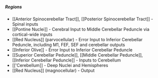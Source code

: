 ##### Regions
- [[Anterior Spinocerebellar Tract]], [[Posterior Spinocerebellar Tract]] - Spinal inputs
- [[Pontine Nuclei]] - Cerebral Input to Middle Cerebellar Peduncle via cortical-wide inputs
- [[Red Nucleus]] (parvocellular) - Error Input to Inferior Cerebellar Peduncle, including M1, FEF, SEF and cerebellar outputs
- [[Inferior Olive]] - Error Input to Inferior Cerebellar Peduncle
- [[Superior Cerebellar Peduncle]], [[Middle Cerebellar Peduncle]], [[Inferior Cerebellar Peduncle]] - Inputs to Cerebellum
- [['Cerebellum]] - Deep Nuclei and Hemispheres
- [[Red Nucleus]] (magnocellular) - Output